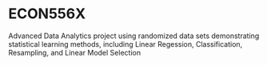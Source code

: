 # ECON556X
Advanced Data Analytics project using randomized data sets demonstrating statistical learning methods, including Linear Regession, Classification, Resampling, and Linear Model Selection
